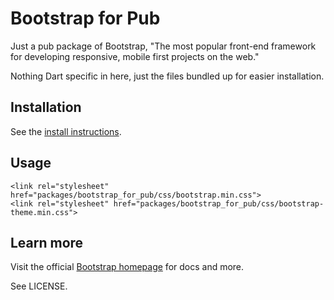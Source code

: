 # Bootstrap for Pub

Just a pub package of Bootstrap,
"The most popular front-end framework
for developing responsive, mobile first
projects on the web."

Nothing Dart specific in here, just
the files bundled up for easier installation.

## Installation

See the [install instructions][install].

## Usage

    <link rel="stylesheet" href="packages/bootstrap_for_pub/css/bootstrap.min.css">
    <link rel="stylesheet" href="packages/bootstrap_for_pub/css/bootstrap-theme.min.css">

## Learn more

Visit the official [Bootstrap homepage][bs] for docs and more.

See LICENSE.

[install]: http://pub.dartlang.org/packages/bootstrap_for_pub#installing
[bs]: http://getbootstrap.com/
